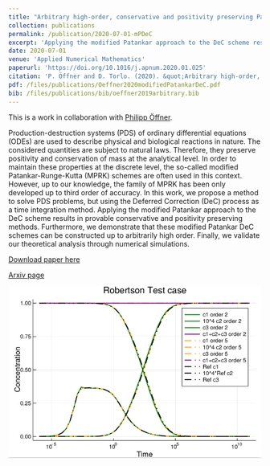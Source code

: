 ```yaml
---
title: "Arbitrary high-order, conservative and positivity preserving Patankar-type deferred correction schemes"
collection: publications
permalink: /publication/2020-07-01-mPDeC
excerpt: 'Applying the modified Patankar approach to the DeC scheme results in provable conservative and positivity preserving methods. Furthermore, we demonstrate that these modified Patankar DeC schemes can be constructed up to arbitrarily high order. [Download paper](/files/publications/Oeffner2020modifiedPatankarDeC.pdf)'
date: 2020-07-01
venue: 'Applied Numerical Mathematics'
paperurl: 'https://doi.org/10.1016/j.apnum.2020.01.025'
citation: 'P. Öffner and D. Torlo. (2020). &quot;Arbitrary high-order, conservative and positivity preserving Patankar--type deferred correction schemes.&quot; <i>Applied Numerical Mathematics</i>, 153:15 – 34.'
pdf: /files/publications/Oeffner2020modifiedPatankarDeC.pdf
bib: /files/publications/bib/oeffner2019arbitrary.bib
---
```

This is a work in collaboration with [Philipp Öffner](https://philippoeffner.de/).

Production-destruction systems (PDS) of ordinary differential equations (ODEs) are used to describe physical and biological reactions in nature. The considered quantities are subject to natural laws. Therefore, they preserve positivity and conservation of mass at the analytical level. In order to maintain these properties at the discrete level, the so-called modified Patankar-Runge-Kutta (MPRK) schemes are often used in this context. However, up to our knowledge, the family of MPRK has been only developed up to third order of accuracy. In this work, we propose a method to solve PDS problems, but using the Deferred Correction (DeC) process as a time integration method. Applying the modified Patankar approach to the DeC scheme results in provable conservative and positivity preserving methods. Furthermore, we demonstrate that these modified Patankar DeC schemes can be constructed up to arbitrarily high order. Finally, we validate our theoretical analysis through numerical simulations.

[Download paper here](/files/publications/Oeffner2020modifiedPatankarDeC.pdf)

[Arxiv page](https://arxiv.org/abs/1905.09237)

![Eulerian](/images/research/mpDeCRobertson.png)
